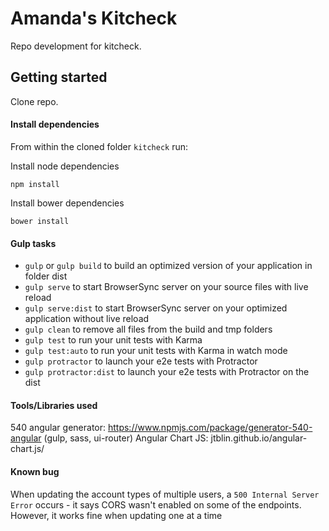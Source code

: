 # Amanda's Kitcheck

Repo development for kitcheck.

## Getting started

Clone repo.

#### Install dependencies

From within the cloned folder `kitcheck` run:

Install node dependencies

```
npm install
```

Install bower dependencies

```
bower install
```

#### Gulp tasks

- `gulp` or `gulp build` to build an optimized version of your application in folder dist
- `gulp serve` to start BrowserSync server on your source files with live reload
- `gulp serve:dist` to start BrowserSync server on your optimized application without live reload
- `gulp clean` to remove all files from the build and tmp folders
- `gulp test` to run your unit tests with Karma
- `gulp test:auto` to run your unit tests with Karma in watch mode
- `gulp protractor` to launch your e2e tests with Protractor
- `gulp protractor:dist` to launch your e2e tests with Protractor on the dist

#### Tools/Libraries used

540 angular generator: https://www.npmjs.com/package/generator-540-angular (gulp, sass, ui-router)
Angular Chart JS: jtblin.github.io/angular-chart.js/

#### Known bug

When updating the account types of multiple users, a `500 Internal Server Error` occurs - it says CORS wasn't enabled on some of the endpoints. However, it works fine when updating one at a time